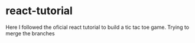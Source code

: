 # react-tutorial
Here I followed the oficial react tutorial to build a tic tac toe game.
Trying to merge the branches